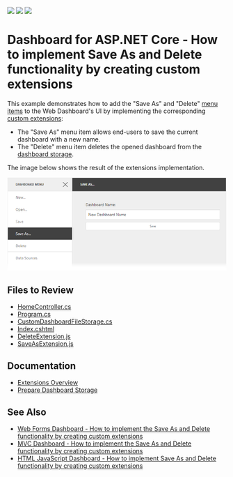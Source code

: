 <!-- default badges list -->
![](https://img.shields.io/endpoint?url=https://codecentral.devexpress.com/api/v1/VersionRange/128576992/20.1.2%2B)
[![](https://img.shields.io/badge/Open_in_DevExpress_Support_Center-FF7200?style=flat-square&logo=DevExpress&logoColor=white)](https://supportcenter.devexpress.com/ticket/details/T601084)
[![](https://img.shields.io/badge/📖_How_to_use_DevExpress_Examples-e9f6fc?style=flat-square)](https://docs.devexpress.com/GeneralInformation/403183)
<!-- default badges end -->

# Dashboard for ASP.NET Core - How to implement Save As and Delete functionality by creating custom extensions

This example demonstrates how to add the "Save As" and "Delete" [menu items](https://docs.devexpress.com/Dashboard/117444) to the Web Dashboard's UI by implementing the corresponding [custom extensions](https://docs.devexpress.com/Dashboard/117543):

* The "Save As" menu item allows end-users to save the current dashboard with a new name.
* The "Delete" menu item deletes the opened dashboard from the [dashboard storage](https://docs.devexpress.com/Dashboard/116299).

The image below shows the result of the extensions implementation.

![](readme.png)

## Files to Review

* [HomeController.cs](./CS/AspNetCoreDashboard/Controllers/HomeController.cs)
* [Program.cs](./CS/AspNetCoreDashboard/Program.cs)
* [CustomDashboardFileStorage.cs](./CS/AspNetCoreDashboard/Storages/CustomDashboardFileStorage.cs)
* [Index.cshtml](./CS/AspNetCoreDashboard/Pages/Index.cshtml)
* [DeleteExtension.js](./CS/AspNetCoreDashboard/wwwroot/js/DeleteExtension.js)
* [SaveAsExtension.js](./CS/AspNetCoreDashboard/wwwroot/js/SaveAsExtension.js)

## Documentation

- [Extensions Overview](https://docs.devexpress.com/Dashboard/117543/web-dashboard/ui-elements-and-customization/extensions-overview)
- [Prepare Dashboard Storage](https://docs.devexpress.com/Dashboard/116299/web-dashboard/aspnet-web-forms-dashboard-control/prepare-dashboard-storage)

## See Also

- [Web Forms Dashboard - How to implement the Save As and Delete functionality by creating custom extensions](https://github.com/DevExpress-Examples/web-dashboard-how-to-implement-save-as-and-delete-by-creating-custom-extensions-t466761)
- [MVC Dashboard - How to implement the Save As and Delete functionality by creating custom extensions](https://github.com/DevExpress-Examples/mvc-dashboard-how-to-define-extensions-providing-the-save-as-and-delete-functionality-t504201)
- [HTML JavaScript Dashboard - How to implement Save As and Delete functionality by creating custom extensions](https://github.com/DevExpress-Examples/DashboardCoreAngularSaveAsExtension)
